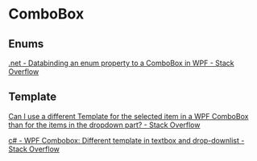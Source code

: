 # ComboBox
## Enums
[.net - Databinding an enum property to a ComboBox in WPF - Stack Overflow](https://stackoverflow.com/questions/58743/databinding-an-enum-property-to-a-combobox-in-wpf)

## Template
[Can I use a different Template for the selected item in a WPF ComboBox than for the items in the dropdown part? - Stack Overflow](https://stackoverflow.com/questions/4672867/can-i-use-a-different-template-for-the-selected-item-in-a-wpf-combobox-than-for)

[c# - WPF Combobox: Different template in textbox and drop-downlist - Stack Overflow](https://stackoverflow.com/questions/3671986/wpf-combobox-different-template-in-textbox-and-drop-downlist)